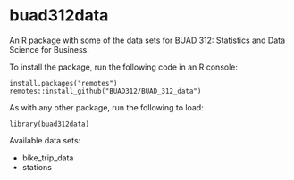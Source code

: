# buad312data

An R package with some of the data sets for BUAD 312: Statistics and Data Science for Business.

To install the package, run the following code in an R console:

```
install.packages("remotes")
remotes::install_github("BUAD312/BUAD_312_data")
```

As with any other package, run the following to load:

```
library(buad312data)
```

Available data sets:
* bike_trip_data
* stations
